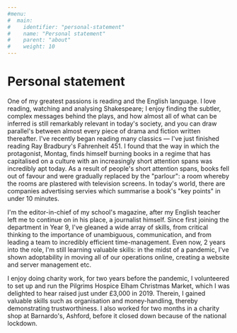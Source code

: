 ```yaml
---
#menu:
#  main:
#    identifier: "personal-statement"
#    name: "Personal statement"
#    parent: "about"
#    weight: 10
---
```

# Personal statement
One of my greatest passions is reading and the English language. I love reading, watching and analysing Shakespeare; I enjoy finding the subtler, complex messages behind the plays, and how almost all of what can be inferred is still remarkably relevant in today's society, and you can draw parallel's between almost every piece of drama and fiction written thereafter. I've recently began reading many classics — I've just finished reading Ray Bradbury's Fahrenheit 451. I found that the way in which the protagonist, Montag, finds himself burning books in a regime that has capitalised on a culture with an increasingly short attention spans was incredibly apt today. As a result of people's short attention spans, books fell out of favour and were gradually replaced by the "parlour": a room whereby the rooms are plastered with television screens. In today's world, there are companies advertising servies which summarise a book's "key points" in under 10 minutes.

I'm the editor-in-chief of my school's magazine, after my English teacher left me to continue on in his place, a journalist himself. Since first joining the department in Year 9, I've gleaned a wide array of skills, from critical thinking to the importance of unambiguous, communication, and from leading a team to incredibly efficient time-management. Even now, 2 years into the role, I'm still learning valuable skills: in the midst of a pandemic, I've shown adoptability in moving all of our operations online, creating a website and server management etc.

I enjoy doing charity work, for two years before the pandemic, I volunteered to set up and run the Pilgrims Hospice Elham Christmas Market, which I was delighted to hear raised just under £3,000 in 2019. Therein, I gained valuable skills such as organisation and money-handling, thereby demonstrating trustworthiness. I also worked for two months in a charity shop at Barnardo's, Ashford, before it closed down because of the national lockdown.